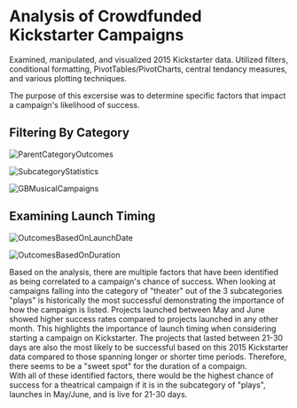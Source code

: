 # Analysis of Crowdfunded Kickstarter Campaigns
Examined, manipulated, and visualized 2015 Kickstarter data. Utilized filters, conditional formatting, PivotTables/PivotCharts, central tendancy measures, and various plotting techniques.

The purpose of this excersise was to determine specific factors that impact a campaign's likelihood of success.

## Filtering By Category 
![ParentCategoryOutcomes](https://user-images.githubusercontent.com/32782443/65636267-d4376780-df96-11e9-853d-dbac204b0aad.png)

![SubcategoryStatistics](https://user-images.githubusercontent.com/32782443/65636312-e3b6b080-df96-11e9-8878-980601ecb2ab.png)

![GBMusicalCampaigns](https://user-images.githubusercontent.com/32782443/65636802-e1088b00-df97-11e9-9dac-5bee47286710.png)

## Examining Launch Timing
![OutcomesBasedOnLaunchDate](https://user-images.githubusercontent.com/32782443/65636320-e74a3780-df96-11e9-8163-1e4f26fac923.png)

![OutcomesBasedOnDuration](https://user-images.githubusercontent.com/32782443/65641604-14e8ae00-dfa2-11e9-9518-cd42f30eecdc.png)

Based on the analysis, there are multiple factors that have been identified as being correlated to a campaign's chance of success. When looking at campaigns falling into the category of "theater" out of the 3 subcategories "plays" is historically the most successful demonstrating the importance of how the campaign is listed. Projects launched between May and June showed higher success rates compared to projects launched in any other month. This highlights the importance of launch timing when considering starting a campaign on Kickstarter. The projects that lasted between 21-30 days are also the most likely to be successful based on this 2015 Kickstarter data compared to those spanning longer or shorter time periods. Therefore, there seems to be a "sweet spot" for the duration of a compaign.  
With all of these identified factors, there would be the highest chance of success for a theatrical campaign if it is in the subcategory of "plays", launches in May/June, and is live for 21-30 days.  
